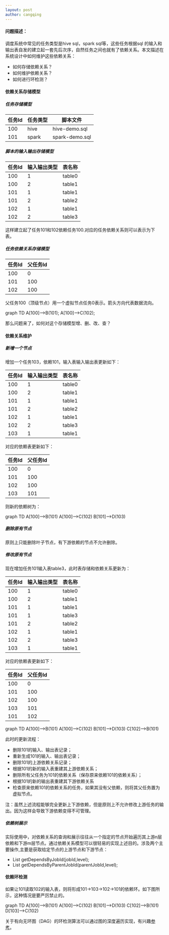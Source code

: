 ```yaml
---
layout: post
author: cangqing
---
```


#### 问题描述：
调度系统中常见的任务类型是hive sql，spark sql等，这些任务根据sql 的输入和输出表自发的建立起一套先后次序，自然任务之间也就有了依赖关系。本文描述在系统设计中如何维护这些依赖关系：
- 如何存储依赖关系？
- 如何维护依赖关系？
- 如何进行环检测？

#### 依赖关系存储模型

##### 任务存储模型

| 任务Id | 任务类型 | 脚本文件
| ------ | ------ | ------
| 100 | hive | hive-demo.sql |
| 101 | spark | spark-demo.sql |

##### 脚本的输入输出存储模型

| 任务Id | 输入输出类型 | 表名称
| ------ | ------ | ------|
| 100 | 1 | table0 |
| 100 | 2 | table1 |
| 101 | 1 | table1 |
| 101 | 2 | table2 |
| 102 | 1 | table1 |
| 102 | 2 | table3 |

这样建立起了任务101和102依赖任务100.对应的任务依赖关系则可以表示为下表。
##### 任务依赖关系存储模型

| 任务Id | 父任务Id |
| ------ | ------ | 
| 100 | 0 |
| 101 | 100 |
| 102 | 100 |

父任务100（顶级节点）用一个虚拟节点任务0表示。箭头方向代表数据流向。

<div class="mermaid">
graph TD
A[100]-->B(101);
A[100]-->C(102);
</div>

那么问题来了，如何对这个存储模型增、删、改、查？

#### 依赖关系维护
##### 新增一个节点
增加一个任务103，依赖101，输入表输入输出表更新如下：

| 任务Id | 输入输出类型 | 表名称|
| ------ | ------ | ------|
| 100 | 1 | table0 |
| 100 | 2 | table1 |
| 101 | 1 | table1 |
| 101 | 2 | table2 |
| 102 | 1 | table1 |
| 102 | 2 | table3 |
| 103 | 1 | table1 |

对应的依赖表更新如下：

| 任务Id | 父任务Id |
| ------ | ------ | 
| 100 | 0 |
| 101 | 100 |
| 102 | 100 |
| 103 | 101 |

则新的依赖树为：

<div class="mermaid">
graph TD
A[100]-->B(101)
A[100]-->C(102)
B[101]-->D(103)
</div>

##### 删除原有节点
原则上只能删除叶子节点，有下游依赖的节点不允许删除。

##### 修改原有节点
现在增加任务101输入表table3，此时表存储和依赖关系更新为：

| 任务Id | 输入输出类型 | 表名称
| ------ | ------ | ------
| 100 | 1 | table0 |
| 100 | 2 | table1 |
| 101 | 1 | table1 |
| 101 | 1 | table3 |
| 101 | 2 | table2 |
| 102 | 1 | table1 |
| 102 | 2 | table3 |
| 103 | 1 | table1 |

对应的依赖表更新如下：

| 任务Id | 父任务Id |
| ------ | ------ | 
| 100 | 0 |
| 101 | 100 |
| 102 | 100 |
| 103 | 101 |
| 101 | 102 |

<div class="mermaid">
graph TD
A[100]-->B(101)
A[100]-->C(102)
B[101]-->D(103)
C[102]-->B(101)
</div>

此时的更新流程：
- 删除101的输入、输出表记录；
- 重新生成101的输入、输出表记录；
- 删除101的上游依赖关系记录；
- 根据101的新的输入表重建其上游依赖关系；
- 删除所有父任务为101的依赖关系（保存原来依赖101的依赖关系）；
- 根据101的新的输出表重建其下游依赖关系
- 检查原来依赖101的依赖关系的任务，如果其没有父依赖，则将其父任务置为虚拟节点。

注：虽然上述流程能够完全更新上下游依赖，但是原则上不允许修改上游任务的输出。因为这样会导致下游依赖变得不可管理。

##### 依赖树展示
实际使用中，对依赖关系的查询和展示往往从一个指定的节点开始遍历其上游n层依赖和下游m层节点。通过依赖关系模型可以很轻易的实现上述目的。涉及两个主要操作,主要是获取给定节点的上游节点和下游节点：
- List<Depend> getDependsByJobId(jobId,level);
- List<Depend> getDependsByParentJobId(parentJobId,level);

#### 依赖环检测
如果让101读取102的输入表，则将形成101->103->102->101的依赖环。如下图所示，这种情况是要严厉禁止的。

<div class="mermaid">
graph TD
A[100]-->B(101)
A[100]-->C(102)
B[101]-->D(103)
C[102]-->B(101)
D[103]-->C(102)
</div>

关于有向无环图（DAG）的环检测算法可以通过图的深度遍历实现，有兴趣[参考](https://algs4.cs.princeton.edu/42digraph/)。

